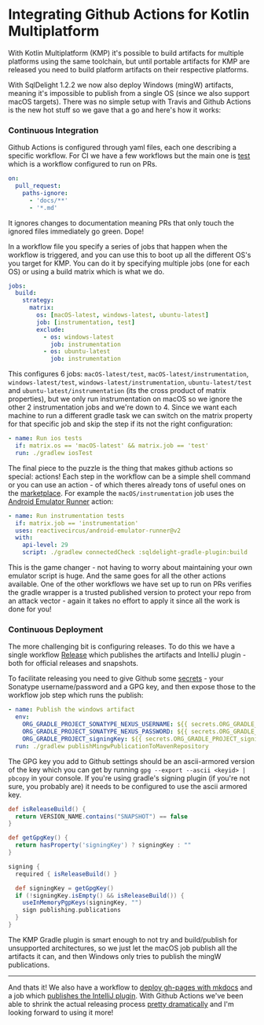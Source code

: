 # Integrating Github Actions for Kotlin Multiplatform


With Kotlin Multiplatform (KMP) it's possible to build artifacts for multiple platforms using the same toolchain, 
but until portable artifacts for KMP are released you need to build platform artifacts on
their respective platforms.

With SqlDelight 1.2.2 we now also deploy Windows (mingW) artifacts, meaning it's impossible to publish
from a single OS (since we also support macOS targets). There was no simple setup with Travis and Github Actions
is the new hot stuff so we gave that a go and here's how it works:

### Continuous Integration

Github Actions is configured through yaml files, each one describing a specific workflow. For CI we have a few workflows but the main one
is [test](https://github.com/cashapp/sqldelight/blob/master/.github/workflows/PR.yml) which is a workflow configured to run on PRs.

```yaml
on:
  pull_request:
    paths-ignore:
      - 'docs/**'
      - '*.md'
```

It ignores changes to documentation meaning PRs that only touch the ignored files immediately go green. Dope!

In a workflow file you specify a series of jobs that happen when the workflow is triggered, and you can use
this to boot up all the different OS's you target for KMP. You can do it by specifying multiple jobs (one for each OS)
or using a build matrix which is what we do.

```yaml
jobs:
  build:
    strategy:
      matrix:
        os: [macOS-latest, windows-latest, ubuntu-latest]
        job: [instrumentation, test]
        exclude:
          - os: windows-latest
            job: instrumentation
          - os: ubuntu-latest
            job: instrumentation
```

This configures 6 jobs: `macOS-latest/test`, `macOS-latest/instrumentation`, `windows-latest/test`, `windows-latest/instrumentation`, 
`ubuntu-latest/test` and `ubuntu-latest/instrumentation` (its the cross product of matrix properties), 
but we only run instrumentation on macOS so we ignore the other 2
instrumentation jobs and we're down to 4. Since we want each machine to run a different gradle task we 
can switch on the matrix property for that specific job and skip the step if its not the right configuration:

```yaml
- name: Run ios tests
  if: matrix.os == 'macOS-latest' && matrix.job == 'test'
  run: ./gradlew iosTest
```

The final piece to the puzzle is the thing that makes github actions so special: actions! Each step in the workflow
can be a simple shell command or you can use an action - of which theres already tons of useful ones on the 
[marketplace](https://github.com/marketplace?type=actions). For example the `macOS/instrumentation` job uses
the [Android Emulator Runner](https://github.com/marketplace/actions/android-emulator-runner) action:

```yaml
- name: Run instrumentation tests
  if: matrix.job == 'instrumentation'
  uses: reactivecircus/android-emulator-runner@v2
  with:
    api-level: 29
    script: ./gradlew connectedCheck :sqldelight-gradle-plugin:build
```

This is the game changer - not having to worry about maintaining your own emulator script is huge. And the same goes for
all the other actions available. One of the other workflows we have set up to run on PRs verifies the gradle wrapper
is a trusted published version to protect your repo from an attack vector - again it takes no effort to apply it since all the
work is done for you!

### Continuous Deployment

The more challenging bit is configuring releases. To do this we have a single workflow [Release](https://github.com/cashapp/sqldelight/blob/master/.github/workflows/Release.yml)
which publishes the artifacts and IntelliJ plugin - both for official releases and snapshots.

To facilitate releasing you need to give Github some
[secrets](https://help.github.com/en/actions/automating-your-workflow-with-github-actions/creating-and-using-encrypted-secrets) - your
Sonatype username/password and a GPG key, and then expose those to the workflow job step which runs the publish:

```yaml
- name: Publish the windows artifact
  env:
    ORG_GRADLE_PROJECT_SONATYPE_NEXUS_USERNAME: ${{ secrets.ORG_GRADLE_PROJECT_SONATYPE_NEXUS_USERNAME }}
    ORG_GRADLE_PROJECT_SONATYPE_NEXUS_PASSWORD: ${{ secrets.ORG_GRADLE_PROJECT_SONATYPE_NEXUS_PASSWORD }}
    ORG_GRADLE_PROJECT_signingKey: ${{ secrets.ORG_GRADLE_PROJECT_signingKey }}
  run: ./gradlew publishMingwPublicationToMavenRepository
```

The GPG key you add to Github settings should be an ascii-armored version of the key which you can get
by running `gpg --export --ascii <keyid> | pbcopy` in your console. If you're using gradle's signing plugin 
(if you're not sure, you probably are) it needs to be configured to use the ascii armored key.

```groovy
def isReleaseBuild() {
  return VERSION_NAME.contains("SNAPSHOT") == false
}

def getGpgKey() {
  return hasProperty('signingKey') ? signingKey : ""
}

signing {
  required { isReleaseBuild() }

  def signingKey = getGpgKey()
  if (!signingKey.isEmpty() && isReleaseBuild()) {
    useInMemoryPgpKeys(signingKey, "")
    sign publishing.publications
  }
}
```

The KMP Gradle plugin is smart enough to not try and build/publish for unsupported architectures, so we just let the macOS
job publish all the artifacts it can, and then Windows only tries to publish the mingW publications.

---

And thats it! We also have a workflow to [deploy gh-pages with mkdocs](https://github.com/cashapp/sqldelight/blob/master/.github/workflows/Publish-Website.yml)
and a job which [publishes the IntelliJ plugin](https://github.com/cashapp/sqldelight/blob/master/.github/workflows/Release.yml#L37-L47). With Github Actions
we've been able to shrink the actual releasing process [pretty dramatically](https://github.com/cashapp/sqldelight/commit/5acee5551bd1c6a19233ed4b32c0c7bb445faff2)
and I'm looking forward to using it more!
